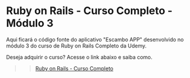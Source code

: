 # Ruby on Rails - Curso Completo - Módulo 3

Aqui ficará o código fonte do aplicativo "Escambo APP" desenvolvido no módulo 3 do curso de Ruby on Rails Completo da Udemy.

Deseja adquirir o curso? Acesse o link abaixo e saiba como.

>> [Ruby on Rails - Curso Completo](http://jacksonpires.blogspot.com.br/2016/05/novo-curso-de-rails-na-udemy.html)
